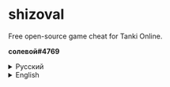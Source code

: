 # shizoval
Free open-source game cheat for Tanki Online.

**солевой#4769**

<details>
<summary>Русский</summary>
  
## Установка

**1.** Установите [Tampermonkey](https://www.tampermonkey.net/)

**2.** Установите [скрипт](https://raw.githubusercontent.com/sheezzmee/shizoval/main/shizoval.user.js)

## Клавиши

`INSERT` - Открыть меню

`SHIFT` (правый) - включить/отключить полет

`J` - пока нажата клавиша, отключает функции, которые вызывает краши при большом пинге

</details>

<details>
<summary>English</summary>
  
## Getting started

**1.** Install [Tampermonkey](https://www.tampermonkey.net/)

**2.** Install [script](https://raw.githubusercontent.com/sheezzmee/shizoval/main/shizoval.user.js)

## Binds

`INSERT` - Open cheat menu

`SHIFT` (right) - toggle AirBreak

`J` - ping key (while the key is pressed: disables functions that cause crashes on high ping)
  
</details>
